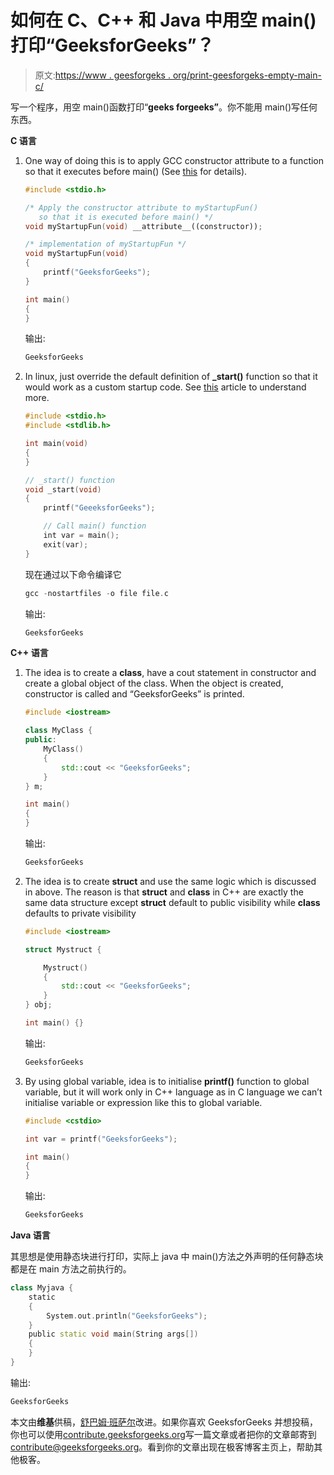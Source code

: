# 如何在 C、C++ 和 Java 中用空 main()打印“GeeksforGeeks”？

> 原文:[https://www . geesforgeks . org/print-geesforgeks-empty-main-c/](https://www.geeksforgeeks.org/print-geeksforgeeks-empty-main-c/)

写一个程序，用空 main()函数打印“**geeks forgeeks”**。你不能用 main()写任何东西。

**C 语言**

1.  One way of doing this is to apply GCC constructor attribute to a function so that it executes before main() (See [this](https://www.geeksforgeeks.org/functions-that-are-executed-before-and-after-main-in-c/) for details).

    ```cpp
    #include <stdio.h>

    /* Apply the constructor attribute to myStartupFun() 
       so that it is executed before main() */
    void myStartupFun(void) __attribute__((constructor));

    /* implementation of myStartupFun */
    void myStartupFun(void)
    {
        printf("GeeksforGeeks");
    }

    int main()
    {
    }
    ```

    输出:

    ```cpp
    GeeksforGeeks
    ```

2.  In linux, just override the default definition of **_start()** function so that it would work as a custom startup code. See [this](https://www.geeksforgeeks.org/executing-main-in-c-behind-the-scene/) article to understand more.

    ```cpp
    #include <stdio.h>
    #include <stdlib.h>

    int main(void)
    {
    }

    // _start() function
    void _start(void)
    {
        printf("GeeeksforGeeks");

        // Call main() function
        int var = main();
        exit(var);
    }
    ```

    现在通过以下命令编译它

    ```cpp
    gcc -nostartfiles -o file file.c
    ```

    输出:

    ```cpp
    GeeksforGeeks
    ```

**C++ 语言**

1.  The idea is to create a **class**, have a cout statement in constructor and create a global object of the class. When the object is created, constructor is called and “GeeksforGeeks” is printed.

    ```cpp
    #include <iostream>

    class MyClass {
    public:
        MyClass()
        {
            std::cout << "GeeksforGeeks";
        }
    } m;

    int main()
    {
    }
    ```

    输出:

    ```cpp
    GeeksforGeeks
    ```

2.  The idea is to create **struct** and use the same logic which is discussed in above. The reason is that **struct** and **class** in C++ are exactly the same data structure except **struct** default to public visibility while **class** defaults to private visibility

    ```cpp
    #include <iostream>

    struct Mystruct {

        Mystruct()
        {
            std::cout << "GeeksforGeeks";
        }
    } obj;

    int main() {}
    ```

    输出:

    ```cpp
    GeeksforGeeks
    ```

3.  By using global variable, idea is to initialise **printf()** function to global variable, but it will work only in C++ language as in C language we can’t initialise variable or expression like this to global variable.

    ```cpp
    #include <cstdio>

    int var = printf("GeeksforGeeks");

    int main()
    {
    }
    ```

    输出:

    ```cpp
    GeeksforGeeks
    ```

**Java 语言**

其思想是使用静态块进行打印，实际上 java 中 main()方法之外声明的任何静态块都是在 main 方法之前执行的。

```cpp
class Myjava {
    static
    {
        System.out.println("GeeksforGeeks");
    }
    public static void main(String args[])
    {
    }
}
```

输出:

```cpp
GeeksforGeeks
```

本文由**维基**供稿，[舒巴姆·班萨尔](https://www.quora.com/profile/Shubham-Bansal-209)改进。如果你喜欢 GeeksforGeeks 并想投稿，你也可以使用[contribute.geeksforgeeks.org](http://www.contribute.geeksforgeeks.org)写一篇文章或者把你的文章邮寄到 contribute@geeksforgeeks.org。看到你的文章出现在极客博客主页上，帮助其他极客。